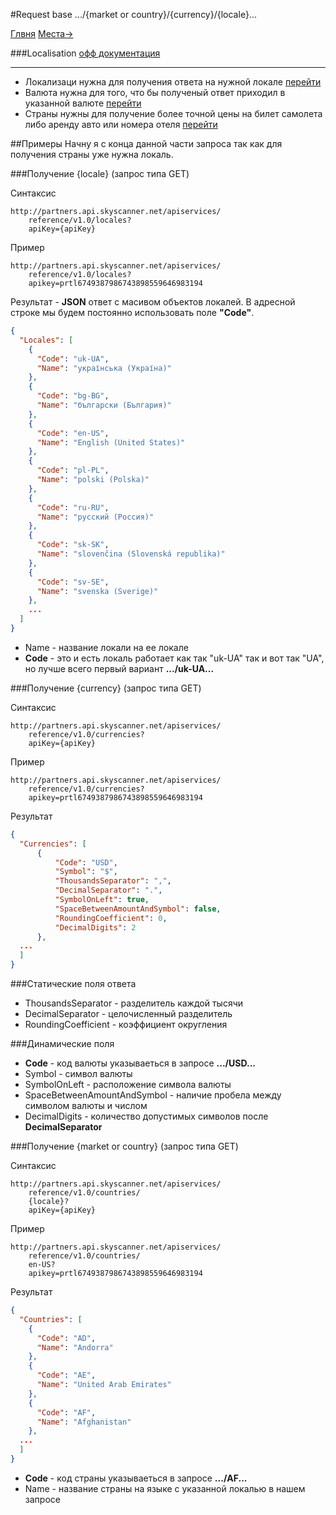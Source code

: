 #Request base .../{market or country}/{currency}/{locale}...

[Глвня](https://github.com/tolyaganzin/skyscanner-RU) [Места->](https://github.com/tolyaganzin/skyscanner-RU/blob/master/places/places.md)

###Localisation [офф документация](https://skyscanner.github.io/slate/#localisation)

-------------------------------------------------------------------------------------------------------------------

* Локализаци нужна для получения ответа на нужной локале [перейти](#Получение-locale-запрос-типа-get)
* Валюта нужна для того, что бы полученый ответ приходил в указанной валюте [перейти](#Получение-currency-запрос-типа-get)
* Страны нужны для получение более точной цены на билет самолета либо аренду авто или номера отеля [перейти](#Получение-market-or-country-запрос-типа-get)


##Примеры
Начну я с конца данной части запроса так как для получения страны уже нужна локаль.


###Получение {locale} (запрос типа GET)

Синтаксис
```
http://partners.api.skyscanner.net/apiservices/
    reference/v1.0/locales?
    apiKey={apiKey}
```

Пример
```
http://partners.api.skyscanner.net/apiservices/
    reference/v1.0/locales?
    apikey=prtl6749387986743898559646983194
```

Результат - **JSON** ответ с масивом объектов локалей. В адресной строке мы будем постоянно использовать поле **"Code"**.
```json
{
  "Locales": [
    {
      "Code": "uk-UA",
      "Name": "українська (Україна)"
    },   
    {
      "Code": "bg-BG",
      "Name": "български (България)"
    },
    {
      "Code": "en-US",
      "Name": "English (United States)"
    },
    {
      "Code": "pl-PL",
      "Name": "polski (Polska)"
    },
    {
      "Code": "ru-RU",
      "Name": "русский (Россия)"
    },
    {
      "Code": "sk-SK",
      "Name": "slovenčina (Slovenská republika)"
    },
    {
      "Code": "sv-SE",
      "Name": "svenska (Sverige)"
    },
    ...
  ]
}
```
* Name - название локали на ее локале
* **Code** - это и есть локаль работает как так "uk-UA" так и вот так "UA", но лучше всего первый вариант **.../uk-UA...**



###Получение {currency} (запрос типа GET)

Синтаксис
```
http://partners.api.skyscanner.net/apiservices/
    reference/v1.0/currencies?
    apiKey={apiKey}
```

Пример
```
http://partners.api.skyscanner.net/apiservices/
    reference/v1.0/currencies?
    apikey=prtl6749387986743898559646983194
```

Результат
```json
{
  "Currencies": [
      {
          "Code": "USD",
          "Symbol": "$",
          "ThousandsSeparator": ",",
          "DecimalSeparator": ".",
          "SymbolOnLeft": true,
          "SpaceBetweenAmountAndSymbol": false,
          "RoundingCoefficient": 0,
          "DecimalDigits": 2
      },
  ...
  ]
}
```
###Статические поля ответа
* ThousandsSeparator - разделитель каждой тысячи
* DecimalSeparator - целочисленный разделитель
* RoundingCoefficient - коэффициент округления

###Динамические поля
* **Code** - код валюты указываеться в запросе **.../USD...**
* Symbol - символ валюты
* SymbolOnLeft - расположение символа валюты
* SpaceBetweenAmountAndSymbol - наличие пробела между символом валюты и числом
* DecimalDigits - количество допустимых символов после **DecimalSeparator**


###Получение {market or country} (запрос типа GET)

Синтаксис
```
http://partners.api.skyscanner.net/apiservices/
    reference/v1.0/countries/
    {locale}?
    apiKey={apiKey}
```

Пример
```
http://partners.api.skyscanner.net/apiservices/
    reference/v1.0/countries/
    en-US?
    apikey=prtl6749387986743898559646983194
```

Результат
```json
{
  "Countries": [
    {
      "Code": "AD",
      "Name": "Andorra"
    },
    {
      "Code": "AE",
      "Name": "United Arab Emirates"
    },
    {
      "Code": "AF",
      "Name": "Afghanistan"
    },
  ...
  ]
}
```
* **Code** - код страны указываеться в запросе **.../AF...**
* Name - название страны на языке с указанной локалью в нашем запросе
